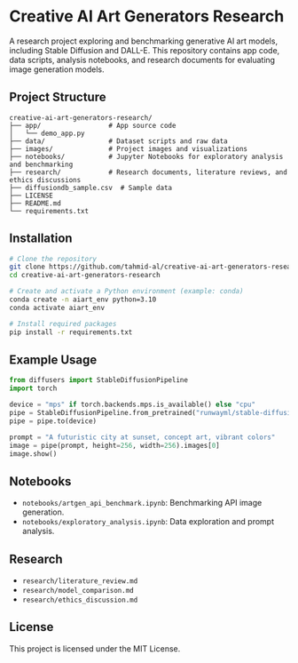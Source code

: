 


# Creative AI Art Generators Research

A research project exploring and benchmarking generative AI art models, including Stable Diffusion and DALL-E. This repository contains app code, data scripts, analysis notebooks, and research documents for evaluating image generation models.

## Project Structure

```
creative-ai-art-generators-research/
├── app/                 # App source code
│   └── demo_app.py
├── data/                # Dataset scripts and raw data
├── images/              # Project images and visualizations
├── notebooks/           # Jupyter Notebooks for exploratory analysis and benchmarking
├── research/            # Research documents, literature reviews, and ethics discussions
├── diffusiondb_sample.csv  # Sample data
├── LICENSE
├── README.md
└── requirements.txt
```

## Installation

```bash
# Clone the repository
git clone https://github.com/tahmid-al/creative-ai-art-generators-research.git
cd creative-ai-art-generators-research

# Create and activate a Python environment (example: conda)
conda create -n aiart_env python=3.10
conda activate aiart_env

# Install required packages
pip install -r requirements.txt
```

## Example Usage

```python
from diffusers import StableDiffusionPipeline
import torch

device = "mps" if torch.backends.mps.is_available() else "cpu"
pipe = StableDiffusionPipeline.from_pretrained("runwayml/stable-diffusion-v1-5")
pipe = pipe.to(device)

prompt = "A futuristic city at sunset, concept art, vibrant colors"
image = pipe(prompt, height=256, width=256).images[0]
image.show()
```

## Notebooks

- `notebooks/artgen_api_benchmark.ipynb`: Benchmarking API image generation.
- `notebooks/exploratory_analysis.ipynb`: Data exploration and prompt analysis.

## Research

- `research/literature_review.md`
- `research/model_comparison.md`
- `research/ethics_discussion.md`

## License

This project is licensed under the MIT License.
